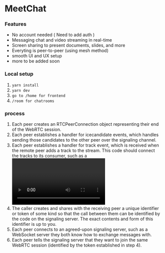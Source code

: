 # MeetChat

### Features
- No account needed ( Need to add auth )
- Messaging chat and video streaming in real-time
- Screen sharing to present documents, slides, and more
- Everyting is peer-to-peer (using mesh method)
- smooth UI and UX setup
- more to be added soon

### Local setup

1. `yarn install`
2. `yarn dev`
3. `go to /home for frontend`
4. `/room for chatrooms`

### process

1. Each peer creates an RTCPeerConnection object representing their end of the WebRTC session.
2. Each peer establishes a handler for icecandidate events, which handles sending those candidates to the other peer over the signaling channel.
3. Each peer establishes a handler for track event, which is received when the remote peer adds a track to the stream. This code should connect the tracks to its consumer, such as a <video> element.
4. The caller creates and shares with the receiving peer a unique identifier or token of some kind so that the call between them can be identified by the code on the signaling server. The exact contents and form of this identifier is up to you.
5. Each peer connects to an agreed-upon signaling server, such as a WebSocket server they both know how to exchange messages with.
6. Each peer tells the signaling server that they want to join the same WebRTC session (identified by the token established in step 4).